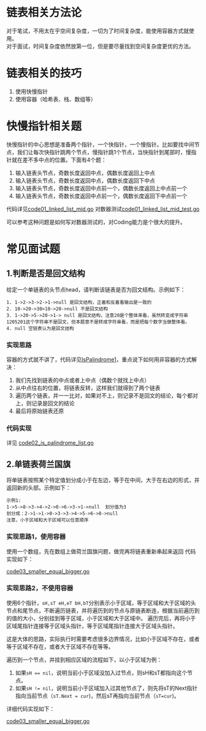 # 链表相关方法论
对于笔试，不用太在乎空间复杂度，一切为了时间复杂度，能使用容器方式就使用。<br>
对于面试，时间复杂度依然放第一位，但是要尽量找到空间复杂度更优的方法。

# 链表相关的技巧
1. 使用快慢指针
2. 使用容器（哈希表、栈、数组等）

# 快慢指针相关题
快慢指针的中心思想是准备两个指针，一个快指针，一个慢指针。比如要找中间节点，我们让每次快指针跳两个节点，慢指针跳1个节点，当快指针到尾部时，慢指针就在差不多中点的位置。下面有4个题：
1. 输入链表头节点，奇数长度返回中点，偶数长度返回上中点
2. 输入链表头节点，奇数长度返回中点，偶数长度返回下中点
3. 输入链表头节点，奇数长度返回中点前一个，偶数长度返回上中点前一个
4. 输入链表头节点，奇数长度返回中点前一个，偶数长度返回下中点前一个

代码详见[code01_linked_list_mid.go](code01_linked_list_mid.go)
对数器测试[code01_linked_list_mid_test.go](code01_linked_list_mid_test.go)

可以参考这种问题是如何写对数器测试的，对Coding能力是个很大的提升。

# 常见面试题
## 1.判断是否是回文结构
给定一个单链表的头节点head，请判断该链表是否为回文结构。示例如下：
```
1. 1->2->3->2->1->null 是回文结构，正着和反着看输出是一致的
2. 10->20->30>10->20->null 不是回文结构
3. 1->20->5->20->1-> null 是回文结构，注意20是个整体来看，虽然转变成字符串1205201这个字符串不是回文，但本题意不是转成字符串看，而是把每个数字当做整体看。
4. null 空链表认为是回文结构
```

### 实现思路
容器的方式就不讲了，代码详见[IsPalindrome1](code02_is_palindrome_list.go#L8)，重点说下如何用非容器的方式解决：
1. 我们先找到链表的中点或者上中点（偶数个就找上中点）
2. 从中点往右的位置，将链表反转，这样我们就得到了两个链表
3. 遍历两个链表，并一一比对，如果对不上，则记录不是回文的结论，每个都对上，则记录是回文的结论
4. 最后将原始链表还原

### 代码实现
详见 [code02_is_palindrome_list.go](code02_is_palindrome_list.go)

## 2.单链表荷兰国旗
将单链表按照某个特定值划分成小于在左边，等于在中间，大于在右边的形式，并返回新的头部。示例如下：
```
示例1:
1->5->8->3->4->2->0->6->3->1->null  划分值为3
划分成：2->1->1->0->3->3->4->5->6->8->null
注意，小于区域和大于区域可以任意顺序
```

### 实现思路1，使用容器
使用一个数组，先在数组上做荷兰国旗问题，做完再将链表重新串起来返回
代码实现如下：

[code03_smaller_equal_bigger.go](code03_smaller_equal_bigger.go#L10)

### 实现思路2，不使用容器
使用6个指针，`sH,sT eH,eT bH,bT`分别表示小于区域，等于区域和大于区域的头节点和尾节点，不断遍历链表，并将遍历到的节点与原链表断连，根据当前遍历到的值的大小，分别挂到等于区域，小于区域和大于区域中。
遍历完后，再将小于区域尾指针连接等于区域头指针，等于区域尾指针连接大于区域头指针。

这是大体的思路，实际执行时需要考虑很多边界情况，比如小于区域不存在，或者等于区域不存在，或者大于区域不存在等等。

遍历到一个节点，并挂到相应区域的流程如下，以小于区域为例：
1. 如果`sH == nil`，说明当前小于区域没加入过节点，则sH和sT都指向这个节点。
2. 如果`sH != nil`，说明当前小于区域加入过其他节点了，则先将sT的Next指针指向当前节点（`sT.Next = cur`)，然后sT再指向当前节点（`sT=cur`)。

详细代码实现如下：

[code03_smaller_equal_bigger.go](code03_smaller_equal_bigger.go#L34)